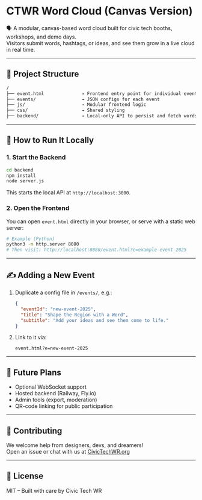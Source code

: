 # CTWR Word Cloud (Canvas Version)

🗣️ A modular, canvas-based word cloud built for civic tech booths, workshops, and demo days.  
Visitors submit words, hashtags, or ideas, and see them grow in a live cloud in real time.

---

## 🧩 Project Structure

```txt
/
├── event.html              → Frontend entry point for individual events
├── events/                 → JSON configs for each event
├── js/                     → Modular frontend logic
├── css/                    → Shared styling
├── backend/                → Local-only API to persist and fetch words
```

---

## 🚀 How to Run It Locally

### 1. Start the Backend

```bash
cd backend
npm install
node server.js
```

This starts the local API at `http://localhost:3000`.

### 2. Open the Frontend

You can open `event.html` directly in your browser, or serve with a static web server:

```bash
# Example (Python)
python3 -m http.server 8080
# Then visit: http://localhost:8080/event.html?e=example-event-2025
```

---

## ✍️ Adding a New Event

1. Duplicate a config file in `/events/`, e.g.:

   ```json
   {
     "eventId": "new-event-2025",
     "title": "Shape the Region with a Word",
     "subtitle": "Add your ideas and see them come to life."
   }
   ```

2. Link to it via:

   ```text
   event.html?e=new-event-2025
   ```

---

## 🧠 Future Plans

- Optional WebSocket support
- Hosted backend (Railway, Fly.io)
- Admin tools (export, moderation)
- QR-code linking for public participation

---

## 👐 Contributing

We welcome help from designers, devs, and dreamers!  
Open an issue or chat with us at [CivicTechWR.org](https://civictechwr.org)

---

## 📄 License

MIT – Built with care by Civic Tech WR
